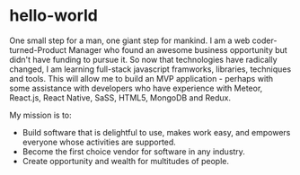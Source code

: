 # hello-world
One small step for a man, one giant step for mankind.
I am a web coder-turned-Product Manager who found an awesome business opportunity but didn't have funding to pursue it. So now that technologies have radically changed, I am learning full-stack javascript framworks, libraries, techniques and tools.  This will allow me to build an MVP application - perhaps with some assistance with developers who have experience with Meteor, React.js, React Native, SaSS, HTML5, MongoDB and Redux.

My mission is to:
  * Build software that is delightful to use, makes work easy, and empowers everyone whose activities are supported.
  * Become the first choice vendor for software in any industry.
  * Create opportunity and wealth for multitudes of people.
